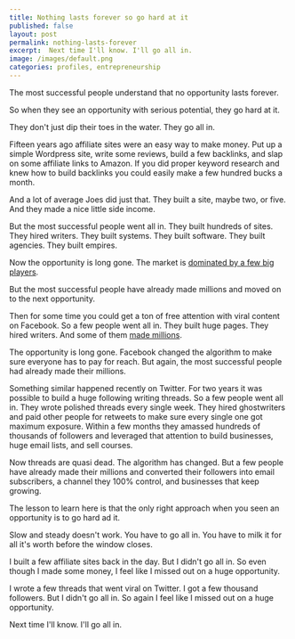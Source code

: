 ```yaml
---
title: Nothing lasts forever so go hard at it
published: false
layout: post
permalink: nothing-lasts-forever
excerpt:  Next time I'll know. I'll go all in.
image: /images/default.png
categories: profiles, entrepreneurship
---
```


The most successful people understand that no opportunity lasts forever.

So when they see an opportunity with serious potential, they go hard at it.

They don't just dip their toes in the water. They go all in.

Fifteen years ago affiliate sites were an easy way to make money. Put up a simple Wordpress site, write some reviews, build a few backlinks, and slap on some affiliate links to Amazon. If you did proper keyword research and knew how to build backlinks you could easily make a few hundred bucks a month.

And a lot of average Joes did just that. They built a site, maybe two, or five. And they made a nice little side income.

But the most successful people went all in. They built hundreds of sites. They hired writers. They built systems. They built software. They built agencies. They built empires.

Now the opportunity is long gone. The market is [dominated by a few big players](https://detailed.com/google-control/). 

But the most successful people have already made millions and moved on to the next opportunity.

Then for some time you could get a ton of free attention with viral content on Facebook. So a few people went all in. They built huge pages. They hired writers. And some of them [made millions](https://www.scottdelong.com/articles/viral-nova-backstory/).

The opportunity is long gone. Facebook changed the algorithm to make sure everyone has to pay for reach. But again, the most successful people had already made their millions.

Something similar happened recently on Twitter. For two years it was possible to build a huge following writing threads. So a few people went all in. They wrote polished threads every single week. They hired ghostwriters and paid other people for retweets to make sure every single one got maximum exposure. Within a few months they amassed hundreds of thousands of followers and leveraged that attention to build businesses, huge email lists, and sell courses.

Now threads are quasi dead. The algorithm has changed. But a few people have already made their millions and converted their followers into email subscribers, a channel they 100% control, and businesses that keep growing.

The lesson to learn here is that the only right approach when you seen an opportunity is to go hard ad it. 

Slow and steady doesn't work. You have to go all in. You have to milk it for all it's worth before the window closes.

I built a few affiliate sites back in the day. But I didn't go all in. So even though I made some money, I feel like I missed out on a huge opportunity.

I wrote a few threads that went viral on Twitter. I got a few thousand followers. But I didn't go all in. So again I feel like I missed out on a huge opportunity.

Next time I'll know. I'll go all in.



